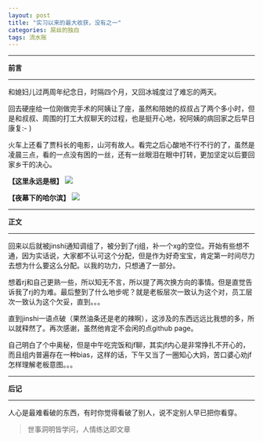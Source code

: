 ```yaml
---
layout: post
title: "实习以来的最大收获，没有之一"
categories: 屌丝的独白
tags: 流水账
---
```


---

**前言**

---
和媳妇儿过两周年纪念日，时隔四个月，又回冰城度过了难忘的两天。

回去硬座给一位刚做完手术的阿姨让了座，虽然和陪她的叔叔占了两个多小时，但是和叔叔、周围的打工大叔聊天的过程，也是挺开心地，祝阿姨的病回家之后早日康复:- )

火车上还看了贾科长的电影，山河有故人。看完之后心酸地不行不行的了，虽然是凌晨三点，看的一点没有困的一丝，还有一丝眼泪在眼中打转，更加坚定以后要回家乡干的决心。

__【这里永远是根】__
![](http://7xlhxb.com1.z0.glb.clouddn.com/%E5%BE%AE%E4%BF%A1%E6%88%AA%E5%9B%BE_20160323173400.png)

__【夜幕下的哈尔滨】__
![](http://7xlhxb.com1.z0.glb.clouddn.com/%E5%BE%AE%E4%BF%A1%E6%88%AA%E5%9B%BE_20160323173441.png)

---

**正文**

---
回来以后就被jinshi通知调组了，被分到了rj组，补一个xg的空位。开始有些想不通，因为实话说，大家都不认可这个分配，但是作为好奇宝宝，肯定第一时间尽力去想为什么要这么分配。以我的功力，只想通了一部分。

想着rj和自己更熟一些，所以知无不言，所以提了两次换方向的事情。但是直觉告诉我了rj的为难。最后整到了什么地步呢？就是老板层次一致认为这个对，员工层次一致认为这个欠妥，直到。。。

直到jinshi一语点破（果然油条还是老的辣啊），这涉及的东西远远比我想的多，所以就释然了。再次感谢，虽然他肯定不会闲的点github page。

自己明白了个中奥秘，但是中午吃完饭和jf聊，其实jf内心是非常挣扎不开心的，而且组内普遍存在一种bias，这样的话，下午又当了一圈知心大妈，苦口婆心劝jf怎样理解老板意图。。。

---

**后记**

---

人心是最难看破的东西，有时你觉得看破了别人，说不定别人早已把你看穿。

>世事洞明皆学问，人情练达即文章

